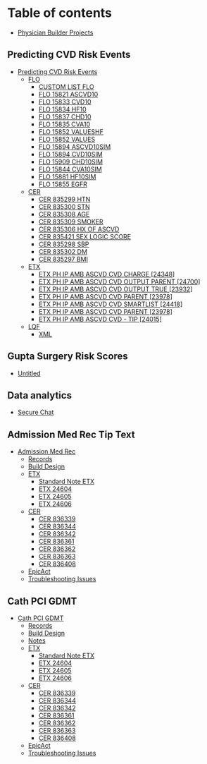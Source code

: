 # Table of contents

* [Physician Builder Projects](README.md)

## Predicting CVD Risk Events

* [Predicting CVD Risk Events](predicting-cvd-risk-events/predicting-cvd-risk-events/README.md)
  * [FLO](predicting-cvd-risk-events/predicting-cvd-risk-events/flo/README.md)
    * [CUSTOM LIST FLO](predicting-cvd-risk-events/predicting-cvd-risk-events/flo/custom-list-flo.md)
    * [FLO 15821 ASCVD10](predicting-cvd-risk-events/predicting-cvd-risk-events/flo/flo-15821-ascvd10.md)
    * [FLO 15833 CVD10](predicting-cvd-risk-events/predicting-cvd-risk-events/flo/flo-15833-cvd10.md)
    * [FLO 15834 HF10](predicting-cvd-risk-events/predicting-cvd-risk-events/flo/flo-15834-hf10.md)
    * [FLO 15837 CHD10](predicting-cvd-risk-events/predicting-cvd-risk-events/flo/flo-15837-chd10.md)
    * [FLO 15835 CVA10](predicting-cvd-risk-events/predicting-cvd-risk-events/flo/flo-15835-cva10.md)
    * [FLO 15852 VALUESHF](predicting-cvd-risk-events/predicting-cvd-risk-events/flo/flo-15852-valueshf.md)
    * [FLO 15852 VALUES](predicting-cvd-risk-events/predicting-cvd-risk-events/flo/flo-15852-values.md)
    * [FLO 15894 ASCVD10SIM](predicting-cvd-risk-events/predicting-cvd-risk-events/flo/flo-15894-ascvd10sim.md)
    * [FLO 15894 CVD10SIM](predicting-cvd-risk-events/predicting-cvd-risk-events/flo/flo-15894-cvd10sim.md)
    * [FLO 15909 CHD10SIM](predicting-cvd-risk-events/predicting-cvd-risk-events/flo/flo-15909-chd10sim.md)
    * [FLO 15844 CVA10SIM](predicting-cvd-risk-events/predicting-cvd-risk-events/flo/flo-15844-cva10sim.md)
    * [FLO 15881 HF10SIM](predicting-cvd-risk-events/predicting-cvd-risk-events/flo/flo-15881-hf10sim.md)
    * [FLO 15855 EGFR](predicting-cvd-risk-events/predicting-cvd-risk-events/flo/flo-15855-egfr.md)
  * [CER](predicting-cvd-risk-events/predicting-cvd-risk-events/cer/README.md)
    * [CER 835299 HTN](predicting-cvd-risk-events/predicting-cvd-risk-events/cer/cer-835299-htn.md)
    * [CER 835300 STN](predicting-cvd-risk-events/predicting-cvd-risk-events/cer/cer-835300-stn.md)
    * [CER 835308 AGE](predicting-cvd-risk-events/predicting-cvd-risk-events/cer/cer-835308-age.md)
    * [CER 835309 SMOKER](predicting-cvd-risk-events/predicting-cvd-risk-events/cer/cer-835309-smoker.md)
    * [CER 835306 HX OF ASCVD](predicting-cvd-risk-events/predicting-cvd-risk-events/cer/cer-835306-hx-of-ascvd.md)
    * [CER 835421 SEX LOGIC SCORE](predicting-cvd-risk-events/predicting-cvd-risk-events/cer/cer-835421-sex-logic-score.md)
    * [CER 835298 SBP](predicting-cvd-risk-events/predicting-cvd-risk-events/cer/cer-835298-sbp.md)
    * [CER 835302 DM](predicting-cvd-risk-events/predicting-cvd-risk-events/cer/cer-835302-dm.md)
    * [CER 835297 BMI](predicting-cvd-risk-events/predicting-cvd-risk-events/cer/cer-835297-bmi.md)
  * [ETX](predicting-cvd-risk-events/predicting-cvd-risk-events/etx/README.md)
    * [ETX PH IP AMB ASCVD CVD CHARGE \[24348\]](predicting-cvd-risk-events/predicting-cvd-risk-events/etx/etx-ph-ip-amb-ascvd-cvd-charge-24348.md)
    * [ETX PH IP AMB ASCVD CVD OUTPUT PARENT \[24700\]](predicting-cvd-risk-events/predicting-cvd-risk-events/etx/etx-ph-ip-amb-ascvd-cvd-output-parent-24700.md)
    * [ETX PH IP AMB ASCVD CVD OUTPUT TRUE \[23932\]](predicting-cvd-risk-events/predicting-cvd-risk-events/etx/etx-ph-ip-amb-ascvd-cvd-output-true-23932.md)
    * [ETX PH IP AMB ASCVD CVD PARENT \[23978\]](predicting-cvd-risk-events/predicting-cvd-risk-events/etx/etx-ph-ip-amb-ascvd-cvd-parent-23978.md)
    * [ETX PH IP AMB ASCVD CVD SMARTLIST \[24418\]](predicting-cvd-risk-events/predicting-cvd-risk-events/etx/etx-ph-ip-amb-ascvd-cvd-smartlist-24418.md)
    * [ETX PH IP AMB ASCVD CVD PARENT \[23978\]](predicting-cvd-risk-events/predicting-cvd-risk-events/etx/etx-ph-ip-amb-ascvd-cvd-parent-23978-1.md)
    * [ETX PH IP AMB ASCVD CVD - TIP \[24015\]](predicting-cvd-risk-events/predicting-cvd-risk-events/etx/etx-ph-ip-amb-ascvd-cvd-tip-24015.md)
  * [LQF](predicting-cvd-risk-events/predicting-cvd-risk-events/lqf/README.md)
    * [XML](predicting-cvd-risk-events/predicting-cvd-risk-events/lqf/xml.md)

## Gupta Surgery Risk Scores

* [Untitled](gupta-surgery-risk-scores/untitled.md)

## Data analytics

* [Secure Chat](data-analytics/secure-chat.md)

## Admission Med Rec Tip Text

* [Admission Med Rec](admission-med-rec-tip-text/admission-med-rec/README.md)
  * [Records](admission-med-rec-tip-text/admission-med-rec/records.md)
  * [Build Design](admission-med-rec-tip-text/admission-med-rec/build-design.md)
  * [ETX](admission-med-rec-tip-text/admission-med-rec/etx/README.md)
    * [Standard Note ETX](admission-med-rec-tip-text/admission-med-rec/etx/standard-note-etx.md)
    * [ETX 24604](admission-med-rec-tip-text/admission-med-rec/etx/etx-24604.md)
    * [ETX 24605](admission-med-rec-tip-text/admission-med-rec/etx/etx-24605.md)
    * [ETX 24606](admission-med-rec-tip-text/admission-med-rec/etx/etx-24606.md)
  * [CER](admission-med-rec-tip-text/admission-med-rec/cer/README.md)
    * [CER 836339](admission-med-rec-tip-text/admission-med-rec/cer/cer-836339.md)
    * [CER 836344](admission-med-rec-tip-text/admission-med-rec/cer/cer-836344.md)
    * [CER 836342](admission-med-rec-tip-text/admission-med-rec/cer/cer-836342.md)
    * [CER 836361](admission-med-rec-tip-text/admission-med-rec/cer/cer-836361.md)
    * [CER 836362](admission-med-rec-tip-text/admission-med-rec/cer/cer-836362.md)
    * [CER 836363](admission-med-rec-tip-text/admission-med-rec/cer/cer-836363.md)
    * [CER 836408](admission-med-rec-tip-text/admission-med-rec/cer/cer-836408.md)
  * [EpicAct](admission-med-rec-tip-text/admission-med-rec/epicact.md)
  * [Troubleshooting Issues](admission-med-rec-tip-text/admission-med-rec/troubleshooting-issues.md)

## Cath PCI GDMT

* [Cath PCI GDMT](cath-pci-gdmt/cath-pci-gdmt/README.md)
  * [Records](cath-pci-gdmt/cath-pci-gdmt/records.md)
  * [Build Design](cath-pci-gdmt/cath-pci-gdmt/build-design.md)
  * [Notes](cath-pci-gdmt/cath-pci-gdmt/notes.md)
  * [ETX](cath-pci-gdmt/cath-pci-gdmt/etx/README.md)
    * [Standard Note ETX](cath-pci-gdmt/cath-pci-gdmt/etx/standard-note-etx.md)
    * [ETX 24604](cath-pci-gdmt/cath-pci-gdmt/etx/etx-24604.md)
    * [ETX 24605](cath-pci-gdmt/cath-pci-gdmt/etx/etx-24605.md)
    * [ETX 24606](cath-pci-gdmt/cath-pci-gdmt/etx/etx-24606.md)
  * [CER](cath-pci-gdmt/cath-pci-gdmt/cer/README.md)
    * [CER 836339](cath-pci-gdmt/cath-pci-gdmt/cer/cer-836339.md)
    * [CER 836344](cath-pci-gdmt/cath-pci-gdmt/cer/cer-836344.md)
    * [CER 836342](cath-pci-gdmt/cath-pci-gdmt/cer/cer-836342.md)
    * [CER 836361](cath-pci-gdmt/cath-pci-gdmt/cer/cer-836361.md)
    * [CER 836362](cath-pci-gdmt/cath-pci-gdmt/cer/cer-836362.md)
    * [CER 836363](cath-pci-gdmt/cath-pci-gdmt/cer/cer-836363.md)
    * [CER 836408](cath-pci-gdmt/cath-pci-gdmt/cer/cer-836408.md)
  * [EpicAct](cath-pci-gdmt/cath-pci-gdmt/epicact.md)
  * [Troubleshooting Issues](cath-pci-gdmt/cath-pci-gdmt/troubleshooting-issues.md)
